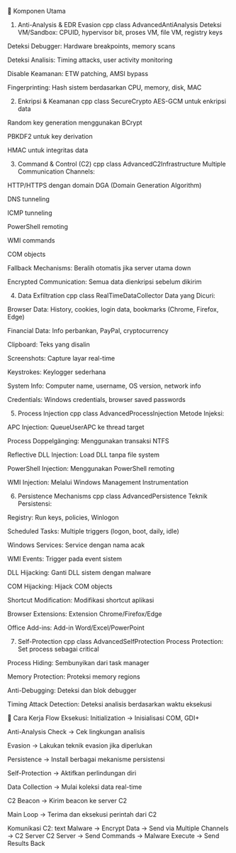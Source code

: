 🔧 Komponen Utama
1. Anti-Analysis & EDR Evasion
cpp
class AdvancedAntiAnalysis
Deteksi VM/Sandbox: CPUID, hypervisor bit, proses VM, file VM, registry keys

Deteksi Debugger: Hardware breakpoints, memory scans

Deteksi Analisis: Timing attacks, user activity monitoring

Disable Keamanan: ETW patching, AMSI bypass

Fingerprinting: Hash sistem berdasarkan CPU, memory, disk, MAC

2. Enkripsi & Keamanan
cpp
class SecureCrypto
AES-GCM untuk enkripsi data

Random key generation menggunakan BCrypt

PBKDF2 untuk key derivation

HMAC untuk integritas data

3. Command & Control (C2)
cpp
class AdvancedC2Infrastructure
Multiple Communication Channels:

HTTP/HTTPS dengan domain DGA (Domain Generation Algorithm)

DNS tunneling

ICMP tunneling

PowerShell remoting

WMI commands

COM objects

Fallback Mechanisms: Beralih otomatis jika server utama down

Encrypted Communication: Semua data dienkripsi sebelum dikirim

4. Data Exfiltration
cpp
class RealTimeDataCollector
Data yang Dicuri:

Browser Data: History, cookies, login data, bookmarks (Chrome, Firefox, Edge)

Financial Data: Info perbankan, PayPal, cryptocurrency

Clipboard: Teks yang disalin

Screenshots: Capture layar real-time

Keystrokes: Keylogger sederhana

System Info: Computer name, username, OS version, network info

Credentials: Windows credentials, browser saved passwords

5. Process Injection
cpp
class AdvancedProcessInjection
Metode Injeksi:

APC Injection: QueueUserAPC ke thread target

Process Doppelgänging: Menggunakan transaksi NTFS

Reflective DLL Injection: Load DLL tanpa file system

PowerShell Injection: Menggunakan PowerShell remoting

WMI Injection: Melalui Windows Management Instrumentation

6. Persistence Mechanisms
cpp
class AdvancedPersistence
Teknik Persistensi:

Registry: Run keys, policies, Winlogon

Scheduled Tasks: Multiple triggers (logon, boot, daily, idle)

Windows Services: Service dengan nama acak

WMI Events: Trigger pada event sistem

DLL Hijacking: Ganti DLL sistem dengan malware

COM Hijacking: Hijack COM objects

Shortcut Modification: Modifikasi shortcut aplikasi

Browser Extensions: Extension Chrome/Firefox/Edge

Office Add-ins: Add-in Word/Excel/PowerPoint

7. Self-Protection
cpp
class AdvancedSelfProtection
Process Protection: Set process sebagai critical

Process Hiding: Sembunyikan dari task manager

Memory Protection: Proteksi memory regions

Anti-Debugging: Deteksi dan blok debugger

Timing Attack Detection: Deteksi analisis berdasarkan waktu eksekusi

🚀 Cara Kerja
Flow Eksekusi:
Initialization → Inisialisasi COM, GDI+

Anti-Analysis Check → Cek lingkungan analisis

Evasion → Lakukan teknik evasion jika diperlukan

Persistence → Install berbagai mekanisme persistensi

Self-Protection → Aktifkan perlindungan diri

Data Collection → Mulai koleksi data real-time

C2 Beacon → Kirim beacon ke server C2

Main Loop → Terima dan eksekusi perintah dari C2

Komunikasi C2:
text
Malware → Encrypt Data → Send via Multiple Channels → C2 Server
C2 Server → Send Commands → Malware Execute → Send Results Back
